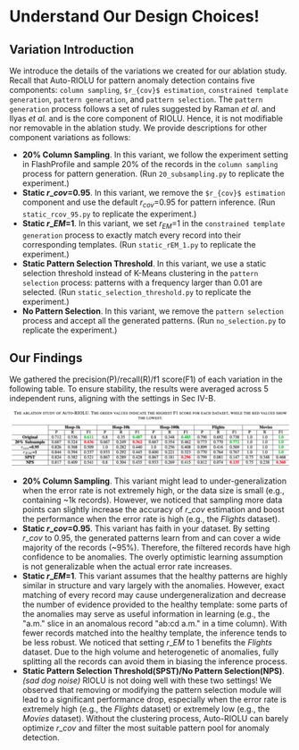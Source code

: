 # Understand Our Design Choices!

## Variation Introduction
We introduce the details of the variations we created for our ablation study. Recall that Auto-RIOLU for pattern anomaly detection contains five components: ```column sampling```, ```$r_{cov}$ estimation```, ```constrained template generation```, ```pattern generation```, and ```pattern selection```. The ```pattern generation``` process follows a set of rules suggested by Raman *et al.* and Ilyas *et al.* and is the core component of RIOLU. Hence, it is not modifiable nor removable in the ablation study. We provide descriptions for other component variations as follows:
- __20% Column Sampling__. In this variant, we follow the experiment setting in FlashProfile and sample 20% of the records in the ```column sampling``` process for pattern generation. (Run ```20_subsampling.py``` to replicate the experiment.)
- __Static $r\_{cov}$=0.95__. In this variant, we remove the ```$r_{cov}$ estimation``` component and use the default $r_{cov}$=0.95 for pattern inference. (Run ```static_rcov_95.py``` to replicate the experiment.)
- __Static $r\_{EM}$=1__. In this variant, we set $r_{EM}$=1 in the ```constrained template generation``` process to exactly match every record into their corresponding templates. (Run ```static_rEM_1.py``` to replicate the experiment.)
- __Static Pattern Selection Threshold__. In this variant, we use a static selection threshold instead of K-Means clustering in the ```pattern selection``` process: patterns with a frequency larger than 0.01 are selected. (Run ```static_selection_threshold.py``` to replicate the experiment.)
- __No Pattern Selection__. In this variant, we remove the ```pattern selection```  process and accept all the generated patterns. (Run ```no_selection.py``` to replicate the experiment.)

## Our Findings
We gathered the precision(P)/recall(R)/f1 score(F1) of each variation in the following table. To ensure stability, the results were averaged across 5 independent runs, aligning with the settings in Sec IV-B. 

![ablation_study](../images/ablation_study.png)

- __20% Column Sampling__. This variant might lead to under-generalization when the error rate is not extremely high, or the data size is small (e.g., containing ~1k records). However, we noticed that sampling more data points can slightly increase the accuracy of $r\_{cov}$ estimation and boost the performance when the error rate is high (e.g., the *Flights* dataset). 
- __Static $r\_{cov}$=0.95__. This variant has faith in your dataset. By setting $r\_{cov}$ to 0.95, the generated patterns learn from and can cover a wide majority of the records (~95%). Therefore, the filtered records have high confidence to be anomalies. The overly optimistic learning assumption is not generalizable when the actual error rate increases. 
- __Static $r\_{EM}$=1__. This variant assumes that the healthy patterns are highly similar in structure and vary largely with the anomalies. However, exact matching of every record may cause undergeneralization and decrease the number of evidence provided to the healthy template: some parts of the anomalies may serve as useful information in learning (e.g., the "a.m." slice in an anomalous record "ab:cd a.m." in a time column). With fewer records matched into the healthy template, the inference tends to be less robust. We noticed that setting $r\_{EM}$ to 1 benefits the *Flights* dataset. Due to the high volume and heterogenetic of anomalies, fully splitting all the records can avoid them in biasing the inference process. 
- __Static Pattern Selection Threshold(SPST)/No Pattern Selection(NPS)__. *(sad dog noise)* RIOLU is not doing well with these two settings! We observed that removing or modifying the pattern selection module will lead to a significant performance drop, especially when the error rate is extremely high (e.g., the *Flights* dataset) or extremely low (e.g., the *Movies* dataset). Without the clustering process, Auto-RIOLU can barely optimize $r\_{cov}$ and filter the most suitable pattern pool for anomaly detection. 
